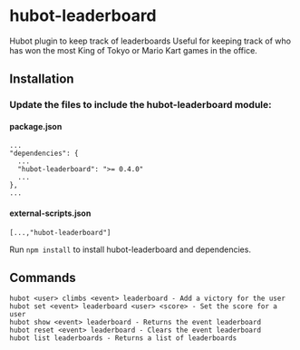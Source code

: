 hubot-leaderboard
=================

Hubot plugin to keep track of leaderboards
Useful for keeping track of who has won the most King of Tokyo or Mario Kart games in the office.

## Installation

### Update the files to include the hubot-leaderboard module:

#### package.json
    ...
    "dependencies": {
      ...
      "hubot-leaderboard": ">= 0.4.0"
      ...
    },
    ...

#### external-scripts.json
    [...,"hubot-leaderboard"]

Run `npm install` to install hubot-leaderboard and dependencies.

Commands
-----
```
hubot <user> climbs <event> leaderboard - Add a victory for the user
hubot set <event> leaderboard <user> <score> - Set the score for a user
hubot show <event> leaderboard - Returns the event leaderboard
hubot reset <event> leaderboard - Clears the event leaderboard
hubot list leaderboards - Returns a list of leaderboards
```
